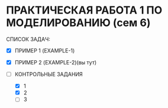 # ПРАКТИЧЕСКАЯ РАБОТА 1 ПО МОДЕЛИРОВАНИЮ (сем 6)
СПИСОК ЗАДАЧ:
- [x] ПРИМЕР 1 (EXAMPLE-1)
- [x] ПРИМЕР 2 (EXAMPLE-2)(вы тут)

- [ ] КОНТРОЛЬНЫЕ ЗАДАНИЯ
	- [x] 1
	- [x] 2
	- [ ] 3 

